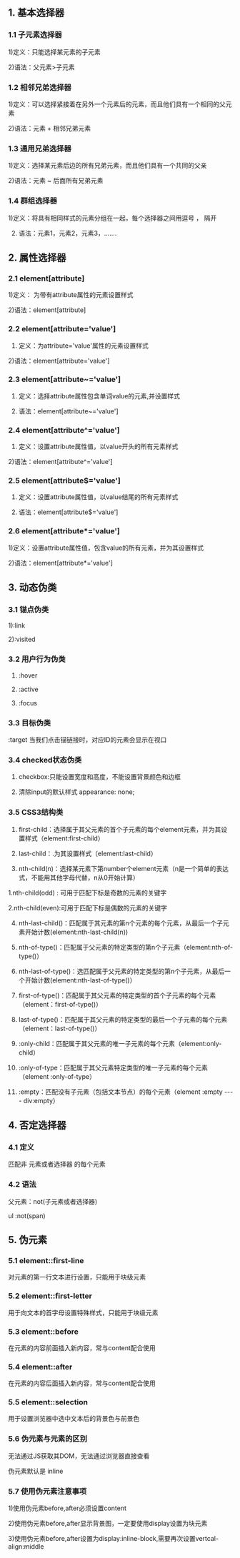 ## 1. 基本选择器

### 1.1 子元素选择器

1)定义：只能选择某元素的子元素

2)语法：父元素>子元素

### 1.2 相邻兄弟选择器

1)定义：可以选择紧接着在另外一个元素后的元素，而且他们具有一个相同的父元素

2)语法：元素 + 相邻兄弟元素

### 1.3 通用兄弟选择器

1)定义：选择某元素后边的所有兄弟元素，而且他们具有一个共同的父亲

2)语法：元素 ~ 后面所有兄弟元素

### 1.4 群组选择器 

1)定义：将具有相同样式的元素分组在一起，每个选择器之间用逗号 ， 隔开

2) 语法：元素1，元素2，元素3，.......


## 2. 属性选择器 

### 2.1 element[attribute] 

1)定义： 为带有attribute属性的元素设置样式  

2)语法：element[attribute]

### 2.2 element[attribute='value'] 

1) 定义：为attribute='value'属性的元素设置样式

2)语法：element[attribute='value']

### 2.3 element[attribute~='value'] 

1) 定义：选择attribute属性包含单词value的元素,并设置样式

2) 语法：element[attribute~='value']

### 2.4 element[attribute^='value'] 

1) 定义：设置attribute属性值，以value开头的所有元素样式

2)语法：element[attribute^='value']

### 2.5 element[attribute$='value'] 

1) 定义：设置attribute属性值，以value结尾的所有元素样式

2) 语法：element[attribute$='value']

### 2.6 element[attribute\*='value'] 

1)定义：设置attribute属性值，包含value的所有元素，并为其设置样式

2)语法：element[attribute*='value']


## 3. 动态伪类 

### 3.1 锚点伪类 

1):link  

2):visited

### 3.2 用户行为伪类 

1) :hover 

2)  :active

3)  :focus

### 3.3 目标伪类 

:target 当我们点击锚链接时，对应ID的元素会显示在视口


### 3.4 checked状态伪类 

1) checkbox:只能设置宽度和高度，不能设置背景颜色和边框

2) 清除input的默认样式 appearance: none;

### 3.5 CSS3结构类 

1)  first-child：选择属于其父元素的首个子元素的每个element元素，并为其设置样式（element:first-child）

2) last-child：.为其设置样式（element:last-child）

3) nth-child(n)：选择某元素下第number个element元素（n是一个简单的表达式，不能用其他字母代替，n从0开始计算）

1.nth-child(odd) : 可用于匹配下标是奇数的元素的关键字

2.nth-child(even):可用于匹配下标是偶数的元素的关键字

4)  nth-last-child()：匹配属于其元素的第n个元素的每个元素，从最后一个子元素开始计数(element:nth-last-child(n))

5)  nth-of-type()：匹配属于父元素的特定类型的第n个子元素（element:nth-of-type()）

6)  nth-last-of-type()：选匹配属于父元素的特定类型的第n个子元素，从最后一个开始计数(element:nth-last-of-type()）

7)  first-of-type()：匹配属于其父元素的特定类型的首个子元素的每个元素（element：first-of-type()）

8)  last-of-type()：匹配属于其父元素的特定类型的最后一个子元素的每个元素（element：last-of-type()）

9)  :only-child：匹配属于其父元素的唯一子元素的每个元素（element:only-child）

10)  :only-of-type：匹配属于其父元素特定类型的唯一子元素的每个元素（element :only-of-type）

11)  :empty：匹配没有子元素（包括文本节点）的每个元素（element :empty ---- div:empty）


## 4. 否定选择器 

### 4.1 定义 

匹配非 元素或者选择器 的每个元素

### 4.2 语法 

父元素：not(子元素或者选择器)

ul  :not(span)


## 5. 伪元素 

### 5.1 element::first-line 

对元素的第一行文本进行设置，只能用于块级元素

### 5.2 element::first-letter 

用于向文本的首字母设置特殊样式，只能用于块级元素

### 5.3 element::before 

在元素的内容前面插入新内容，常与content配合使用

### 5.4 element::after 

在元素的内容后面插入新内容，常与content配合使用

### 5.5 element::selection 

用于设置浏览器中选中文本后的背景色与前景色

### 5.6 伪元素与元素的区别 

无法通过JS获取其DOM，无法通过浏览器直接查看

伪元素默认是 inline

### 5.7 使用伪元素注意事项 

1)使用伪元素before,after必须设置content

2)使用伪元素before,after显示背景图，一定要使用display设置为块元素

3)使用伪元素before,after设置为display:inline-block,需要再次设置vertcal-align:middle